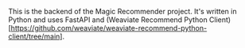 This is the backend of the Magic Recommender project. It's written in Python and uses FastAPI and (Weaviate Recommend Python Client)[https://github.com/weaviate/weaviate-recommend-python-client/tree/main].
